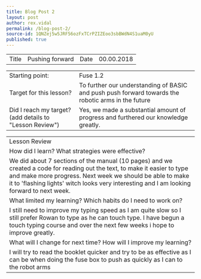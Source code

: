 ```yaml
---
title: Blog Post 2
layout: post
author: rex.vidal
permalink: /blog-post-2/
source-id: 1QNZej5w5JRF56ozFxTCrPZIZEoo3sbBWdN4S1uaM0yU
published: true
---
```

<table>
  <tr>
    <td>Title</td>
    <td>
Pushing forward</td>
    <td>Date</td>
    <td>
00.00.2018</td>
  </tr>
</table>


<table>
  <tr>
    <td>Starting point:</td>
    <td>
Fuse 1.2</td>
  </tr>
  <tr>
    <td>Target for this lesson?</td>
    <td>
To further our understanding of BASIC and push push forward towards the robotic arms in the future</td>
  </tr>
  <tr>
    <td>Did I reach my target? 
(add details to "Lesson Review")</td>
    <td> 
Yes, we made a substantial amount of progress and furthered our knowledge greatly. </td>
  </tr>
</table>


<table>
  <tr>
    <td>Lesson Review</td>
  </tr>
  <tr>
    <td>How did I learn? What strategies were effective? </td>
  </tr>
  <tr>
    <td>
We did about 7 sections of the manual (10 pages) and we created a code for reading out the text, to make it easier to type and make more progress. Next week we should be able to make it to 'flashing lights' witch looks very interesting and I am looking forward to next week.</td>
  </tr>
  <tr>
    <td>What limited my learning? Which habits do I need to work on? </td>
  </tr>
  <tr>
    <td>
I still need to improve my typing speed as I am quite slow so I still prefer Rowan to type as he can touch type. I have begun a touch typing course and over the next few weeks i hope to improve greatly.</td>
  </tr>
  <tr>
    <td>What will I change for next time? How will I improve my learning?</td>
  </tr>
  <tr>
    <td>
I will try to read the booklet quicker and try to be as effective as I can be when doing the fuse box to push as quickly as I can to the robot arms</td>
  </tr>
</table>


